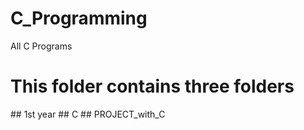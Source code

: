 # C_Programming
All C Programs 

<h1> This folder contains three folders </h1>
## 1st year
## C
## PROJECT_with_C
